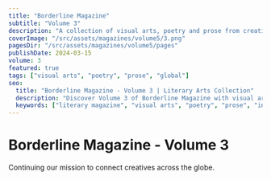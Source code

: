 ```yaml
---
title: "Borderline Magazine"
subtitle: "Volume 3"
description: "A collection of visual arts, poetry and prose from creatives around the globe."
coverImage: "/src/assets/magazines/volume5/3.png"
pagesDir: "/src/assets/magazines/volume5/pages"
publishDate: 2024-03-15
volume: 3
featured: true
tags: ["visual arts", "poetry", "prose", "global"]
seo:
  title: "Borderline Magazine - Volume 3 | Literary Arts Collection"
  description: "Discover Volume 3 of Borderline Magazine with visual arts, poetry and prose from international creatives."
  keywords: ["literary magazine", "visual arts", "poetry", "prose", "international"]
---
```


# Borderline Magazine - Volume 3

Continuing our mission to connect creatives across the globe.
